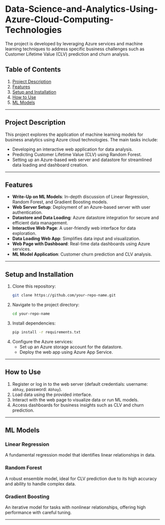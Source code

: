 # Data-Science-and-Analytics-Using-Azure-Cloud-Computing-Technologies

The project is developed by leveraging Azure services and machine learning techniques to address specific business challenges such as Customer Lifetime Value (CLV) prediction and churn analysis.

## Table of Contents
1. [Project Description](#project-description)
2. [Features](#features)
3. [Setup and Installation](#setup-and-installation)
4. [How to Use](#how-to-use)
5. [ML Models](#ml-models)

---

## Project Description
This project explores the application of machine learning models for business analytics using Azure cloud technologies. The main tasks include:
- Developing an interactive web application for data analysis.
- Predicting Customer Lifetime Value (CLV) using Random Forest.
- Setting up an Azure-based web server and datastore for streamlined data loading and dashboard creation.

---

## Features
- **Write-Up on ML Models**: In-depth discussion of Linear Regression, Random Forest, and Gradient Boosting models.
- **Web Server Setup**: Deployment of an Azure-based server with user authentication.
- **Datastore and Data Loading**: Azure datastore integration for secure and efficient data management.
- **Interactive Web Page**: A user-friendly web interface for data exploration.
- **Data Loading Web App**: Simplifies data input and visualization.
- **Web Page with Dashboard**: Real-time data dashboards using Azure services.
- **ML Model Application**: Customer churn prediction and CLV analysis.

---

## Setup and Installation
1. Clone this repository:
    ```bash
    git clone https://github.com/your-repo-name.git
    ```
2. Navigate to the project directory:
    ```bash
    cd your-repo-name
    ```
3. Install dependencies:
    ```bash
    pip install -r requirements.txt
    ```
4. Configure the Azure services:
    - Set up an Azure storage account for the datastore.
    - Deploy the web app using Azure App Service.

---

## How to Use
1. Register or log in to the web server (default credentials: username: `abhay`, password: `Abhay`).
2. Load data using the provided interface.
3. Interact with the web page to visualize data or run ML models.
4. Access dashboards for business insights such as CLV and churn prediction.

---

## ML Models
### Linear Regression
A fundamental regression model that identifies linear relationships in data.

### Random Forest
A robust ensemble model, ideal for CLV prediction due to its high accuracy and ability to handle complex data.

### Gradient Boosting
An iterative model for tasks with nonlinear relationships, offering high performance with careful tuning.

---


